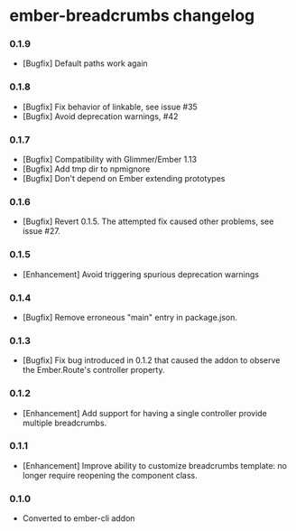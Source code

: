 # ember-breadcrumbs changelog

### 0.1.9

- [Bugfix] Default paths work again

### 0.1.8

- [Bugfix] Fix behavior of linkable, see issue #35
- [Bugfix] Avoid deprecation warnings, #42

### 0.1.7

- [Bugfix] Compatibility with Glimmer/Ember 1.13
- [Bugfix] Add tmp dir to npmignore
- [Bugfix] Don't depend on Ember extending prototypes

### 0.1.6

- [Bugfix] Revert 0.1.5. The attempted fix caused other problems, see issue #27.

### 0.1.5

- [Enhancement] Avoid triggering spurious deprecation warnings

### 0.1.4

- [Bugfix] Remove erroneous "main" entry in package.json.

### 0.1.3

- [Bugfix] Fix bug introduced in 0.1.2 that caused the addon to observe the Ember.Route's controller property.

### 0.1.2

- [Enhancement] Add support for having a single controller provide multiple breadcrumbs.

### 0.1.1

- [Enhancement] Improve ability to customize breadcrumbs template: no longer require reopening the component class.

### 0.1.0

- Converted to ember-cli addon
